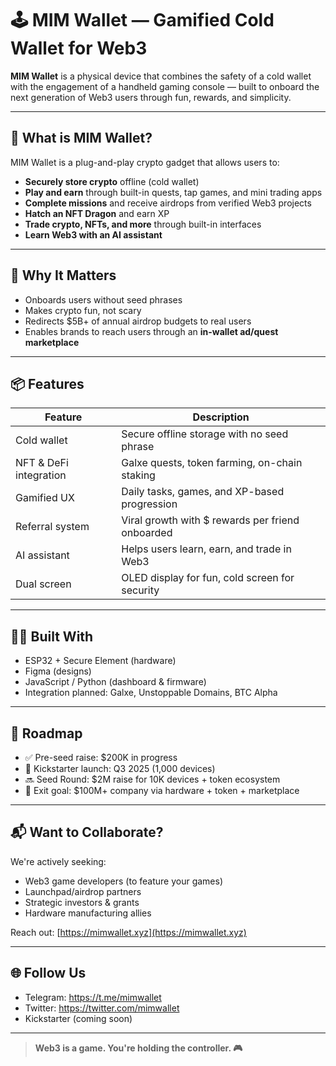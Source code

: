 # 🕹️ MIM Wallet — Gamified Cold Wallet for Web3

**MIM Wallet** is a physical device that combines the safety of a cold wallet with the engagement of a handheld gaming console — built to onboard the next generation of Web3 users through fun, rewards, and simplicity.

---

## 🔐 What is MIM Wallet?

MIM Wallet is a plug-and-play crypto gadget that allows users to:

- **Securely store crypto** offline (cold wallet)
- **Play and earn** through built-in quests, tap games, and mini trading apps
- **Complete missions** and receive airdrops from verified Web3 projects
- **Hatch an NFT Dragon** and earn XP
- **Trade crypto, NFTs, and more** through built-in interfaces
- **Learn Web3 with an AI assistant**

---

## 🧩 Why It Matters

- Onboards users without seed phrases
- Makes crypto fun, not scary
- Redirects $5B+ of annual airdrop budgets to real users
- Enables brands to reach users through an **in-wallet ad/quest marketplace**

---

## 📦 Features

| Feature                 | Description                                      |
|------------------------|--------------------------------------------------|
| Cold wallet            | Secure offline storage with no seed phrase       |
| NFT & DeFi integration | Galxe quests, token farming, on-chain staking    |
| Gamified UX            | Daily tasks, games, and XP-based progression     |
| Referral system        | Viral growth with $ rewards per friend onboarded |
| AI assistant           | Helps users learn, earn, and trade in Web3       |
| Dual screen            | OLED display for fun, cold screen for security   |

---

## 🧑‍💻 Built With

- ESP32 + Secure Element (hardware)
- Figma (designs)
- JavaScript / Python (dashboard & firmware)
- Integration planned: Galxe, Unstoppable Domains, BTC Alpha

---

## 📅 Roadmap

- ✅ Pre-seed raise: $200K in progress
- 🔄 Kickstarter launch: Q3 2025 (1,000 devices)
- 🔜 Seed Round: $2M raise for 10K devices + token ecosystem
- 🎯 Exit goal: $100M+ company via hardware + token + marketplace

---

## 📬 Want to Collaborate?

We're actively seeking:

- Web3 game developers (to feature your games)
- Launchpad/airdrop partners
- Strategic investors & grants
- Hardware manufacturing allies

Reach out: [https://mimwallet.xyz](https://mimwallet.xyz)

---

## 🌐 Follow Us

- Telegram: https://t.me/mimwallet
- Twitter: https://twitter.com/mimwallet
- Kickstarter (coming soon)

---

> **Web3 is a game. You're holding the controller. 🎮**
